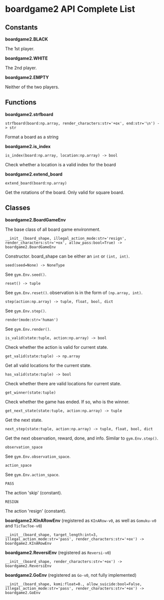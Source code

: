 boardgame2 API Complete List
=======================

## Constants

**boardgame2.BLACK**

The 1st player.

**boardgame2.WHITE**

The 2nd player.

**boardgame2.EMPTY**

Neither of the two players.

## Functions

**boardgame2.strfboard**
```
strfboard(board:np.array, render_characters:str='+ox', end:str='\n') -> str
```
Format a board as a string

**boardgame2.is_index**
```
is_index(board:np.array, location:np.array) -> bool
```
Check whether a location is a valid index for the board

**boardgame2.extend_board**
```
extend_board(board:np.array)
```
Get the rotations of the board. Only valid for square board.

## Classes

**boardgame2.BoardGameEnv**

The base class of all board game environment.

```
__init__(board_shape, illegal_action_mode:str='resign', render_characters:str='+ox', allow_pass:bool=True) -> boardgame2.BoardGameEnv
```
Constructor.
board_shape can be either an `int` or `(int, int)`.

```
seed(seed=None) -> NoneType
```
See `gym.Env.seed()`.

```
reset() -> tuple
```
See `gym.Env.reset()`.
observation is in the form of `(np.array, int)`.

```
step(action:np.array) -> tuple, float, bool, dict
```
See `gym.Env.step()`.

```
render(mode:str='human')
```
See `gym.Env.render()`.

```
is_valid(state:tuple, action:np.array) -> bool
```
Check whether the action is valid for current state.

```
get_valid(state:tuple) -> np.array
```
Get all valid locations for the current state.

```
has_valid(state:tuple) -> bool
```
Check whether there are valid locations for current state.

```
get_winner(state:tuple)
```
Check whether the game has ended. If so, who is the winner.

```
get_next_state(state:tuple, action:np.array) -> tuple
```
Get the next state.

```
next_step(state:tuple, action:np.array) -> tuple, float, bool, dict
```
Get the next observation, reward, done, and info. Similar to `gym.Env.step()`.


```
observation_space
```
See `gym.Env.observation_space`.

```
action_space
```
See `gym.Env.action_space`.


```
PASS
```
The action 'skip' (constant).

```
RESIGN
```
The action 'resign' (constant).


**boardgame2.KInARowEnv** (registered as `KInARow-v0`, as well as `Gomuku-v0` and `TicTacToe-v0`)
```
__init__(board_shape, target_length:int=3, illegal_action_mode:str='pass', render_characters:str='+ox') -> boardgame2.KInARowEnv
```


**boardgame2.ReversiEnv** (registered as `Reversi-v0`)
```
__init__(board_shape, render_characters:str='+ox') -> boardgame2.ReversiEnv
```


**boardgame2.GoEnv** (registered as `Go-v0`, not fully implemented)
```
__init__(board_shape, komi:float=0., allow_suicide:bool=False, illegal_action_mode:str='pass', render_characters:str='+ox') -> boardgame2.GoEnv
```

